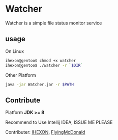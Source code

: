 # Watcher

Watcher is a simple file status monitor service

## usage 

On Linux

```bash
ihexon@gentoo$ chmod +x watcher
ihexon@gentoo$ ./watcher -r `$DIR`
```

Other Platform

```bash
java -jar Watcher.jar -r $PATH
```

## Contribute

Platform **JDK >= 8**

Recommend to Use Intellij IDEA, ISSUE ME PLEASE

Contributer: [IHEXON](https://github.com/ihexon), [FlyingMcDonald](https://github.com/FlyingMcDonald)